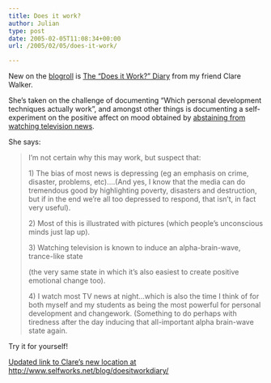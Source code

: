 ```yaml
---
title: Does it work?
author: Julian
type: post
date: 2005-02-05T11:08:34+00:00
url: /2005/02/05/does-it-work/

---
```

New on the [blogroll][1] is [The &#8220;Does it Work?&#8221; Diary][2] from my friend Clare Walker.

She&#8217;s taken on the challenge of documenting &#8220;Which personal development techniques actually work&#8221;, and amongst other things is documenting a self-experiment on the positive affect on mood obtained by [abstaining from watching television news][3].

She says:

<blockquote cite="http://doesitworkdiary.blogspot.com/2005_01_24_doesitworkdiary_archive.html">
  <p>
    I&#8217;m not certain why this may work, but suspect that:
  </p>
  
  <p>
    1) The bias of most news is depressing (eg an emphasis on crime, disaster, problems, etc)&#8230;.(And yes, I know that the media can do tremendous good by highlighting poverty, disasters and destruction, but if in the end we&#8217;re all too depressed to respond, that isn&#8217;t, in fact very useful).
  </p>
  
  <p>
    2) Most of this is illustrated with pictures (which people&#8217;s unconscious minds just lap up).
  </p>
  
  <p>
    3) Watching television is known to induce an alpha-brain-wave, trance-like state
  </p>
  
  <p>
    (the very same state in which it&#8217;s also easiest to create positive emotional change too).
  </p>
  
  <p>
    4) I watch most TV news at night&#8230;which is also the time I think of for both myself and my students as being the most powerful for personal development and changework. (Something to do perhaps with tiredness after the day inducing that all-important alpha brain-wave state again.
  </p>
</blockquote>

Try it for yourself!

<ins datetime="2005-1-11T9:51:19-0:00">Updated link to Clare&#8217;s new location at <a href="http://www.selfworks.net/blog/doesitworkdiary/">http://www.selfworks.net/blog/doesitworkdiary/</a></ins>

 [1]: /blog/sources/
 [2]: http://www.selfworks.net/blog/doesitworkdiary/
 [3]: http://doesitworkdiary.blogspot.com/2005_01_24_doesitworkdiary_archive.html
